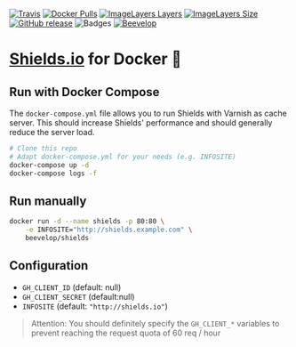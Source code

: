 [![Travis](https://shields.beevelop.com/travis/beevelop/docker-shields.svg?style=flat-square)](https://travis-ci.org/beevelop/docker-shields)
[![Docker Pulls](https://shields.beevelop.com/docker/pulls/beevelop/shields.svg?style=flat-square)](https://links.beevelop.com/d-shields)
[![ImageLayers Layers](https://shields.beevelop.com/imagelayers/layers/beevelop/shields/latest.svg?style=flat-square)](https://links.beevelop.com/d-shields)
[![ImageLayers Size](https://shields.beevelop.com/imagelayers/image-size/beevelop/shields/latest.svg?style=flat-square)](https://links.beevelop.com/d-shields)
[![GitHub release](https://shields.beevelop.com/github/release/beevelop/docker-shields.svg?style=flat-square)](https://github.com/beevelop/docker-shields/releases)
![Badges](https://shields.beevelop.com/badge/badges-7-brightgreen.svg?style=flat-square)
[![Beevelop](https://links.beevelop.com/honey-badge)](https://beevelop.com)

# [Shields.io](https://github.com/badges/shields) for Docker :whale:

## Run with Docker Compose
The `docker-compose.yml` file allows you to run Shields with Varnish as cache server. This should increase Shields' performance and should generally reduce the server load.
```bash
# Clone this repo
# Adapt docker-compose.yml for your needs (e.g. INFOSITE)
docker-compose up -d
docker-compose logs -f
```

## Run manually
```bash
docker run -d --name shields -p 80:80 \
    -e INFOSITE="http://shields.example.com" \
    beevelop/shields
```

## Configuration
- `GH_CLIENT_ID` (default: null)
- `GH_CLIENT_SECRET` (default:null)
- `INFOSITE` (default: `"http://shields.io"`)

> Attention: You should definitely specify the `GH_CLIENT_*` variables to prevent reaching the request quota of 60 req / hour
